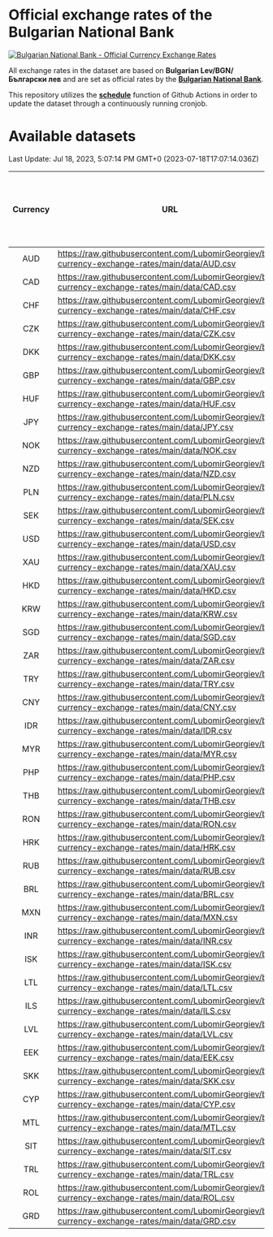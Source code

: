 # Official exchange rates of the Bulgarian National Bank

[![Bulgarian National Bank - Official Currency Exchange Rates](https://github.com/LubomirGeorgiev/bnb-currency-exchange-rates/actions/workflows/update-rates.yml/badge.svg?branch=main)](https://github.com/LubomirGeorgiev/bnb-currency-exchange-rates/actions/workflows/update-rates.yml)

All exchange rates in the dataset are based on **Bulgarian Lev/BGN/Български лев** and are set as official rates by the [**Bulgarian National Bank**](https://www.bnb.bg/Statistics/StExternalSector/StExchangeRates/StERForeignCurrencies/index.htm?toLang=_EN).

This repository utilizes the [**schedule**](https://docs.github.com/en/actions/reference/events-that-trigger-workflows) function of Github Actions in order to update the dataset through a continuously running cronjob.

# Available datasets

<!-- START LINKS (DO NOT EVER FU*ING DELETE THIS COMMENT FOR THE LOVE OF YOUR LIFE!!! IF YOU ARE CURIOS HOW IT WORKS, YOU CAN HAVE A LOOK AT ./src/updateReadme.ts) -->

Last Update: Jul 18, 2023, 5:07:14 PM GMT+0 (2023-07-18T17:07:14.036Z)

| Currency | URL                                                                                             | Number of records | Number of missing days that were filled in |
| :------: | ----------------------------------------------------------------------------------------------- | :---------------: | :----------------------------------------: |
|   AUD    | https://raw.githubusercontent.com/LubomirGeorgiev/bnb-currency-exchange-rates/main/data/AUD.csv |       8913        |                    2747                    |
|   CAD    | https://raw.githubusercontent.com/LubomirGeorgiev/bnb-currency-exchange-rates/main/data/CAD.csv |       8913        |                    2747                    |
|   CHF    | https://raw.githubusercontent.com/LubomirGeorgiev/bnb-currency-exchange-rates/main/data/CHF.csv |       8913        |                    2747                    |
|   CZK    | https://raw.githubusercontent.com/LubomirGeorgiev/bnb-currency-exchange-rates/main/data/CZK.csv |       8913        |                    2747                    |
|   DKK    | https://raw.githubusercontent.com/LubomirGeorgiev/bnb-currency-exchange-rates/main/data/DKK.csv |       8913        |                    2747                    |
|   GBP    | https://raw.githubusercontent.com/LubomirGeorgiev/bnb-currency-exchange-rates/main/data/GBP.csv |       8913        |                    2747                    |
|   HUF    | https://raw.githubusercontent.com/LubomirGeorgiev/bnb-currency-exchange-rates/main/data/HUF.csv |       8913        |                    2747                    |
|   JPY    | https://raw.githubusercontent.com/LubomirGeorgiev/bnb-currency-exchange-rates/main/data/JPY.csv |       8913        |                    2747                    |
|   NOK    | https://raw.githubusercontent.com/LubomirGeorgiev/bnb-currency-exchange-rates/main/data/NOK.csv |       8913        |                    2747                    |
|   NZD    | https://raw.githubusercontent.com/LubomirGeorgiev/bnb-currency-exchange-rates/main/data/NZD.csv |       8913        |                    2747                    |
|   PLN    | https://raw.githubusercontent.com/LubomirGeorgiev/bnb-currency-exchange-rates/main/data/PLN.csv |       8913        |                    2747                    |
|   SEK    | https://raw.githubusercontent.com/LubomirGeorgiev/bnb-currency-exchange-rates/main/data/SEK.csv |       8913        |                    2747                    |
|   USD    | https://raw.githubusercontent.com/LubomirGeorgiev/bnb-currency-exchange-rates/main/data/USD.csv |       8913        |                    2747                    |
|   XAU    | https://raw.githubusercontent.com/LubomirGeorgiev/bnb-currency-exchange-rates/main/data/XAU.csv |       8912        |                    2748                    |
|   HKD    | https://raw.githubusercontent.com/LubomirGeorgiev/bnb-currency-exchange-rates/main/data/HKD.csv |       8611        |                    2656                    |
|   KRW    | https://raw.githubusercontent.com/LubomirGeorgiev/bnb-currency-exchange-rates/main/data/KRW.csv |       8611        |                    2656                    |
|   SGD    | https://raw.githubusercontent.com/LubomirGeorgiev/bnb-currency-exchange-rates/main/data/SGD.csv |       8611        |                    2656                    |
|   ZAR    | https://raw.githubusercontent.com/LubomirGeorgiev/bnb-currency-exchange-rates/main/data/ZAR.csv |       8611        |                    2656                    |
|   TRY    | https://raw.githubusercontent.com/LubomirGeorgiev/bnb-currency-exchange-rates/main/data/TRY.csv |       7101        |                    2194                    |
|   CNY    | https://raw.githubusercontent.com/LubomirGeorgiev/bnb-currency-exchange-rates/main/data/CNY.csv |       6981        |                    2158                    |
|   IDR    | https://raw.githubusercontent.com/LubomirGeorgiev/bnb-currency-exchange-rates/main/data/IDR.csv |       6981        |                    2158                    |
|   MYR    | https://raw.githubusercontent.com/LubomirGeorgiev/bnb-currency-exchange-rates/main/data/MYR.csv |       6981        |                    2158                    |
|   PHP    | https://raw.githubusercontent.com/LubomirGeorgiev/bnb-currency-exchange-rates/main/data/PHP.csv |       6981        |                    2158                    |
|   THB    | https://raw.githubusercontent.com/LubomirGeorgiev/bnb-currency-exchange-rates/main/data/THB.csv |       6981        |                    2158                    |
|   RON    | https://raw.githubusercontent.com/LubomirGeorgiev/bnb-currency-exchange-rates/main/data/RON.csv |       6922        |                    2140                    |
|   HRK    | https://raw.githubusercontent.com/LubomirGeorgiev/bnb-currency-exchange-rates/main/data/HRK.csv |       6781        |                    2093                    |
|   RUB    | https://raw.githubusercontent.com/LubomirGeorgiev/bnb-currency-exchange-rates/main/data/RUB.csv |       6479        |                    1998                    |
|   BRL    | https://raw.githubusercontent.com/LubomirGeorgiev/bnb-currency-exchange-rates/main/data/BRL.csv |       6011        |                    1861                    |
|   MXN    | https://raw.githubusercontent.com/LubomirGeorgiev/bnb-currency-exchange-rates/main/data/MXN.csv |       6011        |                    1861                    |
|   INR    | https://raw.githubusercontent.com/LubomirGeorgiev/bnb-currency-exchange-rates/main/data/INR.csv |       5642        |                    1745                    |
|   ISK    | https://raw.githubusercontent.com/LubomirGeorgiev/bnb-currency-exchange-rates/main/data/ISK.csv |       5557        |                    1721                    |
|   LTL    | https://raw.githubusercontent.com/LubomirGeorgiev/bnb-currency-exchange-rates/main/data/LTL.csv |       5141        |                    1570                    |
|   ILS    | https://raw.githubusercontent.com/LubomirGeorgiev/bnb-currency-exchange-rates/main/data/ILS.csv |       4916        |                    1524                    |
|   LVL    | https://raw.githubusercontent.com/LubomirGeorgiev/bnb-currency-exchange-rates/main/data/LVL.csv |       4782        |                    1462                    |
|   EEK    | https://raw.githubusercontent.com/LubomirGeorgiev/bnb-currency-exchange-rates/main/data/EEK.csv |       3994        |                    1220                    |
|   SKK    | https://raw.githubusercontent.com/LubomirGeorgiev/bnb-currency-exchange-rates/main/data/SKK.csv |       2964        |                    906                     |
|   CYP    | https://raw.githubusercontent.com/LubomirGeorgiev/bnb-currency-exchange-rates/main/data/CYP.csv |       2898        |                    882                     |
|   MTL    | https://raw.githubusercontent.com/LubomirGeorgiev/bnb-currency-exchange-rates/main/data/MTL.csv |       2596        |                    791                     |
|   SIT    | https://raw.githubusercontent.com/LubomirGeorgiev/bnb-currency-exchange-rates/main/data/SIT.csv |       2536        |                    772                     |
|   TRL    | https://raw.githubusercontent.com/LubomirGeorgiev/bnb-currency-exchange-rates/main/data/TRL.csv |       1810        |                    551                     |
|   ROL    | https://raw.githubusercontent.com/LubomirGeorgiev/bnb-currency-exchange-rates/main/data/ROL.csv |       1689        |                    516                     |
|   GRD    | https://raw.githubusercontent.com/LubomirGeorgiev/bnb-currency-exchange-rates/main/data/GRD.csv |        361        |                    109                     |

<!-- END LINKS (DO NOT EVER FU*ING DELETE THIS COMMENT FOR THE LOVE OF YOUR LIFE!!! IF YOU ARE CURIOS HOW IT WORKS, YOU CAN HAVE A LOOK AT ./src/updateReadme.ts) -->
